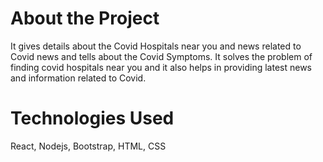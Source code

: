 # About the Project
It gives details about the Covid Hospitals near you and news related to Covid news and tells about the Covid Symptoms.
It solves the problem of finding covid hospitals near you and it also helps in providing latest news and information related to Covid.

# Technologies Used
React, Nodejs, Bootstrap, HTML, CSS
